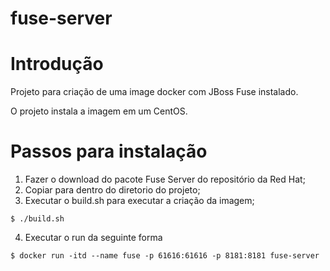 # fuse-server

# Introdução

Projeto para criação de uma image docker com JBoss Fuse instalado.

O projeto instala a imagem em um CentOS.

# Passos para instalação

1. Fazer o download do pacote Fuse Server do repositório da Red Hat;
2. Copiar para dentro do diretorio do projeto;
3. Executar o build.sh para executar a criação da imagem;
```
$ ./build.sh
```
4. Executar o run da seguinte forma
```
$ docker run -itd --name fuse -p 61616:61616 -p 8181:8181 fuse-server
```